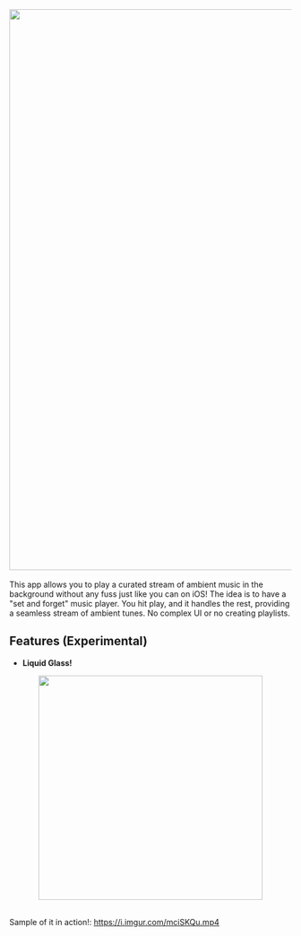 <div align="center">
    <img src="https://i.imgur.com/UTyWfnm.png" width="1000">
</div>
</br>
This app allows you to play a curated stream of ambient music in the background without any fuss just like you can on iOS! The idea is to have a "set and forget" music player. You hit play, and it handles the rest, providing a seamless stream of ambient tunes. No complex UI or no creating playlists.

## Features (Experimental)
* **Liquid Glass!**
<div align="center">
    <img src="https://i.imgur.com/daCAFhA.jpeg" width="400">
</div>
</br>

Sample of it in action!: https://i.imgur.com/mciSKQu.mp4
